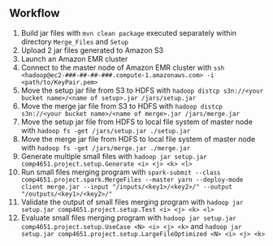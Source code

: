 ## Workflow
1. Build jar files with `mvn clean package` executed separately within directory `Merge_Files` and `Setup`
2. Upload 2 jar files generated to Amazon S3
3. Launch an Amazon EMR cluster
4. Connect to the master node of Amazon EMR cluster with `ssh <hadoop@ec2-###-##-##-###.compute-1.amazonaws.com> -i <path/to/KeyPair.pem>`
5. Move the setup jar file from S3 to HDFS with `hadoop distcp s3n://<your bucket name>/<name of setup>.jar /jars/setup.jar`
6. Move the merge jar file from S3 to HDFS with `hadoop distcp s3n://<your bucket name>/<name of merge>.jar /jars/merge.jar`
7. Move the setup jar file from HDFS to local file system of master node with `hadoop fs -get /jars/setup.jar ./setup.jar`
8. Move the merge jar file from HDFS to local file system of master node with `hadoop fs -get /jars/merge.jar ./merge.jar`
9. Generate multiple small files with `hadoop jar setup.jar comp4651.project.setup.Generate <i> <j> <k> <l>`
10. Run small files merging program with `spark-submit --class comp4651.project.spark.MergeFiles --master yarn --deploy-mode client merge.jar --input "/inputs/<key1>/<key2>/" --output "/outputs/<key1>/<key2>/"`
11. Validate the output of small files merging program with `hadoop jar setup.jar comp4651.project.setup.Test <i> <j> <k> <l>`
12. Evaluate small files merging program with `hadoop jar setup.jar comp4651.project.setup.UseCase <N> <i> <j> <k>` and `hadoop jar setup.jar comp4651.project.setup.LargeFileOptimized <N> <i> <j> <k>`
